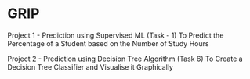 # GRIP

Project 1 - Prediction using Supervised ML (Task - 1)
            To Predict the Percentage of a Student based on the Number of Study Hours

Project 2 - Prediction using Decision Tree Algorithm (Task 6)
            To Create a Decision Tree Classifier and Visualise it Graphically
